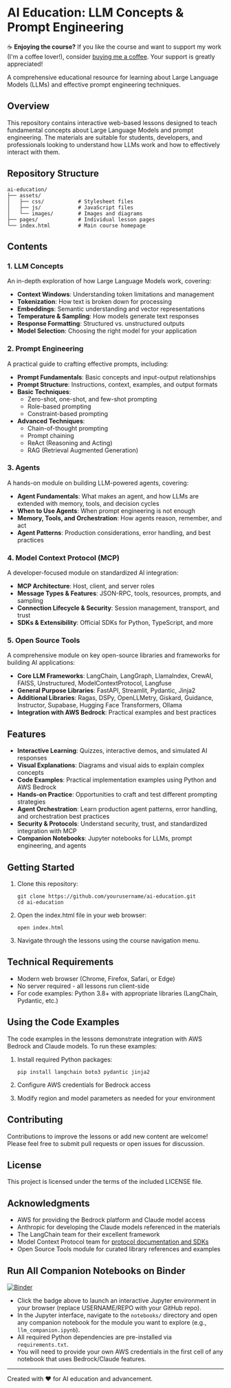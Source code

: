 # AI Education: LLM Concepts & Prompt Engineering

☕️ **Enjoying the course?** If you like the course and want to support my work (I'm a coffee lover!), consider [buying me a coffee](https://buymeacoffee.com/arjunasoknair). Your support is greatly appreciated!

A comprehensive educational resource for learning about Large Language Models (LLMs) and effective prompt engineering techniques.

## Overview

This repository contains interactive web-based lessons designed to teach fundamental concepts about Large Language Models and prompt engineering. The materials are suitable for students, developers, and professionals looking to understand how LLMs work and how to effectively interact with them.

## Repository Structure

```
ai-education/
├── assets/
│   ├── css/           # Stylesheet files
│   ├── js/            # JavaScript files
│   └── images/        # Images and diagrams
├── pages/             # Individual lesson pages
└── index.html         # Main course homepage
```

## Contents

### 1. LLM Concepts
An in-depth exploration of how Large Language Models work, covering:

- **Context Windows**: Understanding token limitations and management
- **Tokenization**: How text is broken down for processing
- **Embeddings**: Semantic understanding and vector representations
- **Temperature & Sampling**: How models generate text responses
- **Response Formatting**: Structured vs. unstructured outputs
- **Model Selection**: Choosing the right model for your application

### 2. Prompt Engineering
A practical guide to crafting effective prompts, including:

- **Prompt Fundamentals**: Basic concepts and input-output relationships
- **Prompt Structure**: Instructions, context, examples, and output formats
- **Basic Techniques**:
  - Zero-shot, one-shot, and few-shot prompting
  - Role-based prompting
  - Constraint-based prompting
- **Advanced Techniques**:
  - Chain-of-thought prompting
  - Prompt chaining
  - ReAct (Reasoning and Acting)
  - RAG (Retrieval Augmented Generation)

### 3. Agents
A hands-on module on building LLM-powered agents, covering:

- **Agent Fundamentals**: What makes an agent, and how LLMs are extended with memory, tools, and decision cycles
- **When to Use Agents**: When prompt engineering is not enough
- **Memory, Tools, and Orchestration**: How agents reason, remember, and act
- **Agent Patterns**: Production considerations, error handling, and best practices

### 4. Model Context Protocol (MCP)
A developer-focused module on standardized AI integration:

- **MCP Architecture**: Host, client, and server roles
- **Message Types & Features**: JSON-RPC, tools, resources, prompts, and sampling
- **Connection Lifecycle & Security**: Session management, transport, and trust
- **SDKs & Extensibility**: Official SDKs for Python, TypeScript, and more

### 5. Open Source Tools
A comprehensive module on key open-source libraries and frameworks for building AI applications:

- **Core LLM Frameworks**: LangChain, LangGraph, LlamaIndex, CrewAI, FAISS, Unstructured, ModelContextProtocol, Langfuse
- **General Purpose Libraries**: FastAPI, Streamlit, Pydantic, Jinja2
- **Additional Libraries**: Ragas, DSPy, OpenLLMetry, Giskard, Guidance, Instructor, Supabase, Hugging Face Transformers, Ollama
- **Integration with AWS Bedrock**: Practical examples and best practices

## Features

- **Interactive Learning**: Quizzes, interactive demos, and simulated AI responses
- **Visual Explanations**: Diagrams and visual aids to explain complex concepts
- **Code Examples**: Practical implementation examples using Python and AWS Bedrock
- **Hands-on Practice**: Opportunities to craft and test different prompting strategies
- **Agent Orchestration**: Learn production agent patterns, error handling, and orchestration best practices
- **Security & Protocols**: Understand security, trust, and standardized integration with MCP
- **Companion Notebooks**: Jupyter notebooks for LLMs, prompt engineering, and agents

## Getting Started

1. Clone this repository:
   ```
   git clone https://github.com/yourusername/ai-education.git
   cd ai-education
   ```

2. Open the index.html file in your web browser:
   ```
   open index.html
   ```

3. Navigate through the lessons using the course navigation menu.

## Technical Requirements

- Modern web browser (Chrome, Firefox, Safari, or Edge)
- No server required - all lessons run client-side
- For code examples: Python 3.8+ with appropriate libraries (LangChain, Pydantic, etc.)

## Using the Code Examples

The code examples in the lessons demonstrate integration with AWS Bedrock and Claude models. To run these examples:

1. Install required Python packages:
   ```
   pip install langchain boto3 pydantic jinja2
   ```

2. Configure AWS credentials for Bedrock access
3. Modify region and model parameters as needed for your environment

## Contributing

Contributions to improve the lessons or add new content are welcome! Please feel free to submit pull requests or open issues for discussion.

## License

This project is licensed under the terms of the included LICENSE file.

## Acknowledgments

- AWS for providing the Bedrock platform and Claude model access
- Anthropic for developing the Claude models referenced in the materials
- The LangChain team for their excellent framework
- Model Context Protocol team for [protocol documentation and SDKs](https://modelcontextprotocol.io/)
- Open Source Tools module for curated library references and examples

## Run All Companion Notebooks on Binder

[![Binder](https://mybinder.org/badge_logo.svg)](https://mybinder.org/v2/gh/chelseaarjun/ai-education/HEAD?filepath=notebooks)

- Click the badge above to launch an interactive Jupyter environment in your browser (replace USERNAME/REPO with your GitHub repo).
- In the Jupyter interface, navigate to the `notebooks/` directory and open any companion notebook for the module you want to explore (e.g., `llm_companion.ipynb`).
- All required Python dependencies are pre-installed via `requirements.txt`.
- You will need to provide your own AWS credentials in the first cell of any notebook that uses Bedrock/Claude features.
---

Created with ❤️ for AI education and advancement.